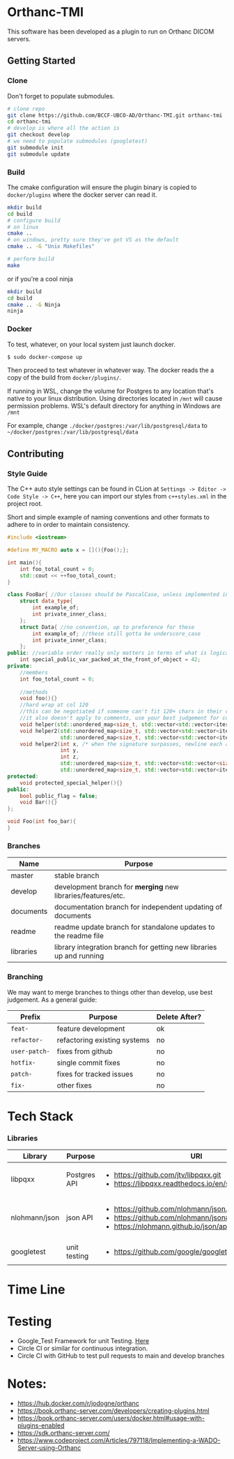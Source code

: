 # Orthanc-TMI

This software has been developed as a plugin to run on Orthanc DICOM servers.
## Getting Started
### Clone
Don't forget to populate submodules.
```bash
# clone repo
git clone https://github.com/BCCF-UBCO-AD/Orthanc-TMI.git orthanc-tmi
cd orthanc-tmi
# develop is where all the action is
git checkout develop
# we need to populate submodules (googletest)
git submodule init
git submodule update
```

### Build
The cmake configuration will ensure the plugin binary is copied to `docker/plugins` where the docker server can read it.
```bash
mkdir build
cd build
# configure build
# on linux
cmake ..
# on windows, pretty sure they've got VS as the default
cmake .. -G "Unix Makefiles"

# perform build
make
```
or if you're a cool ninja
```bash
mkdir build
cd build
cmake .. -G Ninja
ninja
```

### Docker
To test, whatever, on your local system just launch docker.
```bash
$ sudo docker-compose up
```
Then proceed to test whatever in whatever way.
The docker reads the a copy of the build from `docker/plugins/`.

If running in WSL, change the volume for Postgres to any location that's native to your linux distribution. Using directories located in ``/mnt`` will cause permission problems. WSL's default directory for anything in Windows are ``/mnt``

For example, change ``./docker/postgres:/var/lib/postgresql/data`` to ``~/docker/postgres:/var/lib/postgresql/data``

## Contributing
### Style Guide
The C++ auto style settings can be found in CLion at `Settings -> Editor -> Code Style -> C++`, here you can import our styles from `c++styles.xml` in the project root.

Short and simple example of naming conventions and other formats to adhere to in order to maintain consistency.
```cpp
#include <iostream>

#define MY_MACRO auto x = [](){Foo();};

int main(){
    int foo_total_count = 0; 
    std::cout << ++foo_total_count;
}

class FooBar{ //Our classes should be PascalCase, unless implemented inside another class or inside a cpp file
    struct data_type{
        int example_of;
        int private_inner_class;
    };
    struct Data{ //no convention, up to preference for these
        int example_of; //these still gotta be underscore_case
        int private_inner_class;
    };
public: //variable order really only matters in terms of what is logical and or if you need memory structured a particular way
    int special_public_var_packed_at_the_front_of_object = 42;
private:
    //members
    int foo_total_count = 0;
    
    //methods
    void foo(){}
    //hard wrap at col 120
    //this can be negotiated if someone can't fit 120+ chars in their clion views (font change? proggyfonts.net/)
    //it also doesn't apply to comments, use your best judgement for comments
    void helper(std::unordered_map<size_t, std::vector<std::vector<iterator_type_with_a_long_name>> the_thing, int x){}
    void helper2(std::unordered_map<size_t, std::vector<std::vector<iterator_type_with_a_long_name>> the_thing,
                 std::unordered_map<size_t, std::vector<std::vector<iterator_type_with_a_long_name>> the_thing2){}
    void helper2(int x, /* when the signature surpasses, newline each arg */
                 int y,
                 int z,
                 std::unordered_map<size_t, std::vector<std::vector<size_t>> the_thing, 
                 std::unordered_map<size_t, std::vector<std::vector<iterator_type_with_a_long_name>> the_thing2){}
protected:
    void protected_special_helper(){}
public:
    bool public_flag = false;
    void Bar(){}
};

void Foo(int foo_bar){
}
```

### Branches
| Name | Purpose |
|------|---------|
| master | stable branch |
| develop | development branch for **merging** new libraries/features/etc. |
| documents | documentation branch for independent updating of documents |
| readme | readme update branch for standalone updates to the readme file |
| libraries | library integration branch for getting new libraries up and running


### Branching
We may want to merge branches to things other than develop, use best judgement. As a general guide:

| Prefix | Purpose | Delete After? |
|--------|---------|----------|
| `feat-` | feature development | ok |
| `refactor-` | refactoring existing systems | no |
| `user-patch-` | fixes from github | no |
| `hotfix-` | single commit fixes | no |
| `patch-` | fixes for tracked issues | no |
| `fix-` | other fixes | no |

# Tech Stack
### Libraries
| Library | Purpose | URI |
|---------|---------|-----|
| libpqxx | Postgres API | <ul><li>https://github.com/jtv/libpqxx.git <li>https://libpqxx.readthedocs.io/en/stable/a01382.html |
| nlohmann/json | json API | <ul><li>https://github.com/nlohmann/json.git <li>https://github.com/nlohmann/json#integration <li>https://nlohmann.github.io/json/api/basic_json/|
| googletest | unit testing | <ul><li>https://github.com/google/googletest.git |

# Time Line

# Testing
  - Google_Test Framework for unit Testing. [Here](https://github.com/google/googletest.git)
  - Circle CI or similar for continuous integration.
  - Circle CI with GitHub to test  pull requests to main and develop branches

# Notes:
- https://hub.docker.com/r/jodogne/orthanc
- https://book.orthanc-server.com/developers/creating-plugins.html
- https://book.orthanc-server.com/users/docker.html#usage-with-plugins-enabled
- https://sdk.orthanc-server.com/
- https://www.codeproject.com/Articles/797118/Implementing-a-WADO-Server-using-Orthanc
